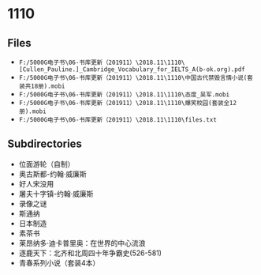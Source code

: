 # 1110

## Files

- `F:/5000G电子书\06-书库更新（201911）\2018.11\1110\[Cullen_Pauline.]_Cambridge_Vocabulary_for_IELTS_A(b-ok.org).pdf`
- `F:/5000G电子书\06-书库更新（201911）\2018.11\1110\中国古代禁毁言情小说(套装共18册).mobi`
- `F:/5000G电子书\06-书库更新（201911）\2018.11\1110\态度_吴军.mobi`
- `F:/5000G电子书\06-书库更新（201911）\2018.11\1110\爆笑校园(套装全12册).mobi`
- `F:/5000G电子书\06-书库更新（201911）\2018.11\1110\files.txt`

## Subdirectories

- 位面游轮（自制）
- 奥古斯都-约翰·威廉斯
- 好人宋没用
- 屠夫十字镇-约翰·威廉斯
- 录像之谜
- 斯通纳
- 日本制造
- 素茶书
- 莱昂纳多·迪卡普里奥：在世界的中心流浪
- 逐鹿天下：北齐和北周四十年争霸史(526-581)
- 青春系列小说（套装4本）
